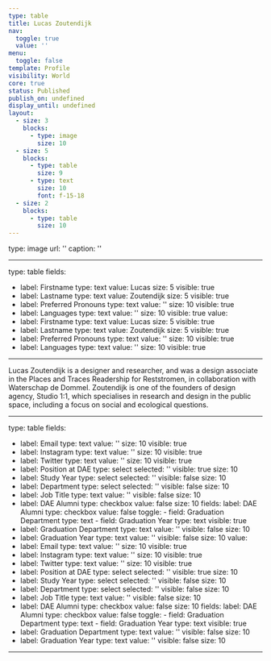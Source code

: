 ```yaml
---
type: table
title: Lucas Zoutendijk
nav:
  toggle: true
  value: ''
menu:
  toggle: false
template: Profile
visibility: World
core: true
status: Published
publish_on: undefined
display_until: undefined
layout:
  - size: 3
    blocks:
      - type: image
        size: 10
  - size: 5
    blocks:
      - type: table
        size: 9
      - type: text
        size: 10
        font: f-15-18
  - size: 2
    blocks:
      - type: table
        size: 10
---
```


type: image
url: ''
caption: ''

---

type: table
fields:
  - label: Firstname
    type: text
    value: Lucas
    size: 5
    visible: true
  - label: Lastname
    type: text
    value: Zoutendijk
    size: 5
    visible: true
  - label: Preferred Pronouns
    type: text
    value: ''
    size: 10
    visible: true
  - label: Languages
    type: text
    value: ''
    size: 10
    visible: true
value:
  - label: Firstname
    type: text
    value: Lucas
    size: 5
    visible: true
  - label: Lastname
    type: text
    value: Zoutendijk
    size: 5
    visible: true
  - label: Preferred Pronouns
    type: text
    value: ''
    size: 10
    visible: true
  - label: Languages
    type: text
    value: ''
    size: 10
    visible: true

---

Lucas Zoutendijk is a designer and researcher, and was a design associate in the Places and Traces Readership for Reststromen, in collaboration with Waterschap de Dommel. Zoutendijk is one of the founders of design agency, Studio 1:1, which specialises in research and design in the public space, including a focus on social and ecological questions.

---

type: table
fields:
  - label: Email
    type: text
    value: ''
    size: 10
    visible: true
  - label: Instagram
    type: text
    value: ''
    size: 10
    visible: true
  - label: Twitter
    type: text
    value: ''
    size: 10
    visible: true
  - label: Position at DAE
    type: select
    selected: ''
    visible: true
    size: 10
  - label: Study Year
    type: select
    selected: ''
    visible: false
    size: 10
  - label: Department
    type: select
    selected: ''
    visible: false
    size: 10
  - label: Job Title
    type: text
    value: ''
    visible: false
    size: 10
  - label: DAE Alumni
    type: checkbox
    value: false
    size: 10
    fields:
      label: DAE Alumni
      type: checkbox
      value: false
      toggle:
        - field: Graduation Department
          type: text
        - field: Graduation Year
          type: text
    visible: true
  - label: Graduation Department
    type: text
    value: ''
    visible: false
    size: 10
  - label: Graduation Year
    type: text
    value: ''
    visible: false
    size: 10
value:
  - label: Email
    type: text
    value: ''
    size: 10
    visible: true
  - label: Instagram
    type: text
    value: ''
    size: 10
    visible: true
  - label: Twitter
    type: text
    value: ''
    size: 10
    visible: true
  - label: Position at DAE
    type: select
    selected: ''
    visible: true
    size: 10
  - label: Study Year
    type: select
    selected: ''
    visible: false
    size: 10
  - label: Department
    type: select
    selected: ''
    visible: false
    size: 10
  - label: Job Title
    type: text
    value: ''
    visible: false
    size: 10
  - label: DAE Alumni
    type: checkbox
    value: false
    size: 10
    fields:
      label: DAE Alumni
      type: checkbox
      value: false
      toggle:
        - field: Graduation Department
          type: text
        - field: Graduation Year
          type: text
    visible: true
  - label: Graduation Department
    type: text
    value: ''
    visible: false
    size: 10
  - label: Graduation Year
    type: text
    value: ''
    visible: false
    size: 10

---
